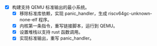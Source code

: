 - [x] 构建支持 QEMU 标准输出的最小系统。
  - [x] 移除标准库依赖，实现 panic_handler，生成 riscv64gc-unknown-none-elf 程序。
  - [x] 内核第一条指令，重写链接脚本，运行到 QEMU。
  - [x] 设置堆栈以支持 rust 函数调用。
  - [x] 实现标准输出，重写 panic_handler。